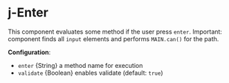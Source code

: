 # j-Enter

This component evaluates some method if the user press `enter`. Important: component finds all `input` elements and performs `MAIN.can()` for the path.

__Configuration__:
- `enter` {String} a method name for execution
- `validate` {Boolean} enables validate (default: `true`)